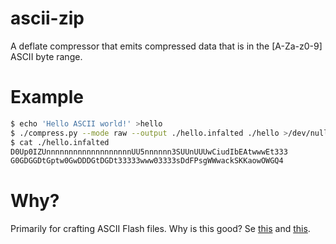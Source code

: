 ascii-zip
=========

A deflate compressor that emits compressed data that is in the [A-Za-z0-9] ASCII byte range.

Example
=======

```bash
$ echo 'Hello ASCII world!' >hello
$ ./compress.py --mode raw --output ./hello.infalted ./hello >/dev/null
$ cat ./hello.infalted
D0Up0IZUnnnnnnnnnnnnnnnnnnnUU5nnnnnn3SUUnUUUwCiudIbEAtwwwEt333
G0GDGGDtGptw0GwDDDGtDGDt33333www03333sDdFPsgWWwackSKKaowOWGQ4
```

Why?
====

Primarily for crafting ASCII Flash files. Why is this good? Se [this](http://miki.it/blog/2014/7/8/abusing-jsonp-with-rosetta-flash/) and [this](https://hackerone.com/reports/10373).

